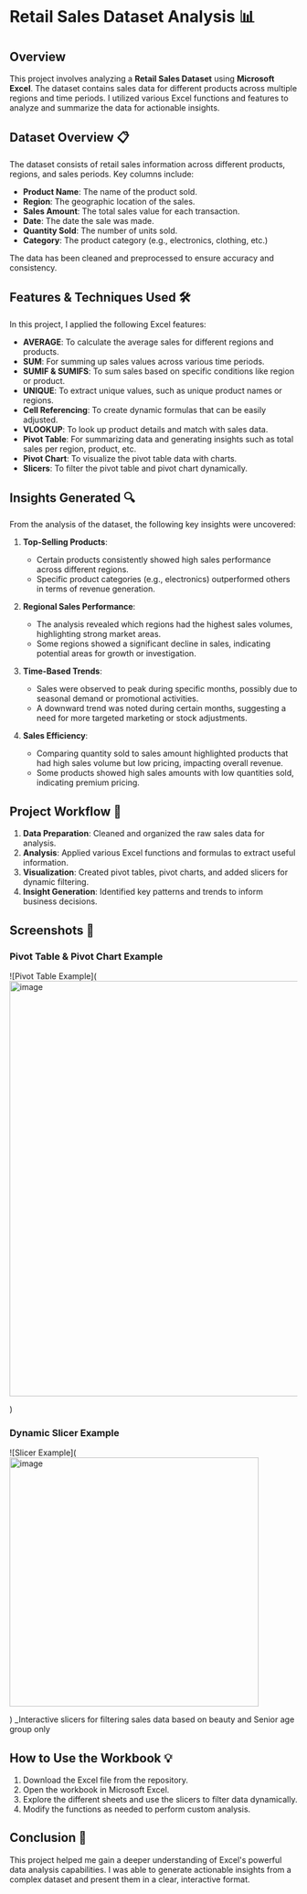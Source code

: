 # Retail Sales Dataset Analysis 📊

## Overview
This project involves analyzing a **Retail Sales Dataset** using **Microsoft Excel**. The dataset contains sales data for different products across multiple regions and time periods. I utilized various Excel functions and features to analyze and summarize the data for actionable insights.

## Dataset Overview 📋
The dataset consists of retail sales information across different products, regions, and sales periods. Key columns include:

- **Product Name**: The name of the product sold.
- **Region**: The geographic location of the sales.
- **Sales Amount**: The total sales value for each transaction.
- **Date**: The date the sale was made.
- **Quantity Sold**: The number of units sold.
- **Category**: The product category (e.g., electronics, clothing, etc.)

The data has been cleaned and preprocessed to ensure accuracy and consistency.

## Features & Techniques Used 🛠️
In this project, I applied the following Excel features:

- **AVERAGE**: To calculate the average sales for different regions and products.
- **SUM**: For summing up sales values across various time periods.
- **SUMIF & SUMIFS**: To sum sales based on specific conditions like region or product.
- **UNIQUE**: To extract unique values, such as unique product names or regions.
- **Cell Referencing**: To create dynamic formulas that can be easily adjusted.
- **VLOOKUP**: To look up product details and match with sales data.
- **Pivot Table**: For summarizing data and generating insights such as total sales per region, product, etc.
- **Pivot Chart**: To visualize the pivot table data with charts.
- **Slicers**: To filter the pivot table and pivot chart dynamically.

## Insights Generated 🔍
From the analysis of the dataset, the following key insights were uncovered:

1. **Top-Selling Products**: 
   - Certain products consistently showed high sales performance across different regions.
   - Specific product categories (e.g., electronics) outperformed others in terms of revenue generation.

2. **Regional Sales Performance**:
   - The analysis revealed which regions had the highest sales volumes, highlighting strong market areas.
   - Some regions showed a significant decline in sales, indicating potential areas for growth or investigation.

3. **Time-Based Trends**:
   - Sales were observed to peak during specific months, possibly due to seasonal demand or promotional activities.
   - A downward trend was noted during certain months, suggesting a need for more targeted marketing or stock adjustments.

4. **Sales Efficiency**:
   - Comparing quantity sold to sales amount highlighted products that had high sales volume but low pricing, impacting overall revenue.
   - Some products showed high sales amounts with low quantities sold, indicating premium pricing.

## Project Workflow 🚀
1. **Data Preparation**: Cleaned and organized the raw sales data for analysis.
2. **Analysis**: Applied various Excel functions and formulas to extract useful information.
3. **Visualization**: Created pivot tables, pivot charts, and added slicers for dynamic filtering.
4. **Insight Generation**: Identified key patterns and trends to inform business decisions.

## Screenshots 📸

### Pivot Table & Pivot Chart Example
![Pivot Table Example](<img width="727" alt="image" src="https://github.com/user-attachments/assets/62f0f2da-e578-4626-be3f-2b9c8fa4f54d" />

)

### Dynamic Slicer Example
![Slicer Example](<img width="436" alt="image" src="https://github.com/user-attachments/assets/f506b6ae-1a0f-4113-9a23-45a6ae34e628" />

)
_Interactive slicers for filtering sales data based on beauty and Senior age group only

## How to Use the Workbook 💡
1. Download the Excel file from the repository.
2. Open the workbook in Microsoft Excel.
3. Explore the different sheets and use the slicers to filter data dynamically.
4. Modify the functions as needed to perform custom analysis.

## Conclusion 🎯
This project helped me gain a deeper understanding of Excel's powerful data analysis capabilities. I was able to generate actionable insights from a complex dataset and present them in a clear, interactive format.
